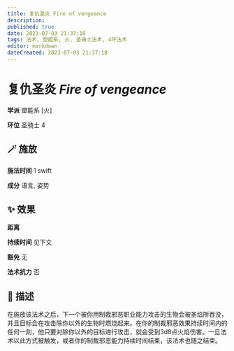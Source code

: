 ```yaml
---
title: 复仇圣炎 Fire of vengeance
description: 
published: true
date: 2023-07-03 21:37:18
tags: 法术, 塑能系, 火, 圣骑士法术, 4环法术
editor: markdown
dateCreated: 2023-07-03 21:37:18
---
```


# **复仇圣炎** *Fire of vengeance*

**学派** 塑能系 \[火\] 

**环位** 圣骑士 4

## 🪄 施放

**施法时间** 1 swift

**成分** 语言, 姿势

## ✨ 效果  

**距离**   

**持续时间** 见下文 

**豁免** 无

**法术抗力** 否

## 📖 描述

在施放该法术之后，下一个被你用制裁邪恶职业能力攻击的生物会被圣焰所吞没，并且目标会在攻击除你以外的生物时燃烧起来。在你的制裁邪恶效果持续时间内的任何一刻，他只要对除你以外的目标进行攻击，就会受到3d8点火焰伤害。一旦法术以此方式被触发，或者你的制裁邪恶能力持续时间结束，该法术也随之结束。
    